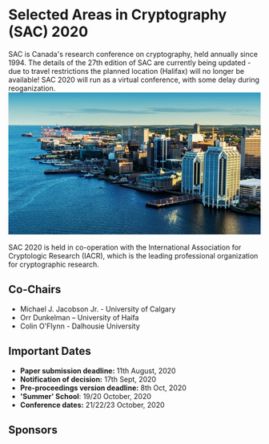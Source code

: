 # Selected Areas in Cryptography (SAC) 2020

SAC is Canada's research conference on cryptography, held annually since 1994. The details of the 27th edition of SAC are currently being updated - due to travel restrictions the planned location (Halifax) will no longer be available! SAC 2020 will run as a virtual conference, with some delay during reoganization.
![](images/halifax1.jpg)

SAC 2020 is held in co-operation with the International Association for Cryptologic Research (IACR), which is the leading professional organization for cryptographic research.

## Co-Chairs

* Michael J. Jacobson Jr. - University of Calgary
* Orr Dunkelman – University of Haifa
* Colin O'Flynn - Dalhousie University

## Important Dates

* **Paper submission deadline:**  11th August, 2020
* **Notification of decision:**   17th Sept, 2020
* **Pre-proceedings version deadline:**  8th Oct, 2020
* **'Summer' School**: 19/20 October, 2020
* **Conference dates:**  21/22/23 October, 2020

## Sponsors
